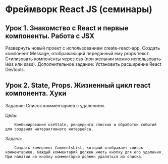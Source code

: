 # Фреймворк React JS (семинары)

## Урок 1. Знакомство с React и первые компоненты. Работа с JSX

Развернуть новый проект с использованием create-react-app.
Создать компонент Message, отображающий переданный ему props текст.
Стилизовать компоненты через css (при желании можно использовать less или sass).
Дополнительное задание: Установить расширение React Devtools.


## Урок 2. State, Props. Жизненный цикл react компонента. Хуки
Задание: Список комментариев с удалением.

Цель: 

        Комбинирование useState, рендеринга списков и обработки событий для создания интерактивного интерфейса.

Задача:

        Создать компонент CommentsList, который отображает список комментариев. Каждый комментарий должен иметь кнопку для его удаления. При нажатии на кнопку комментарий должен удаляться из списка.
